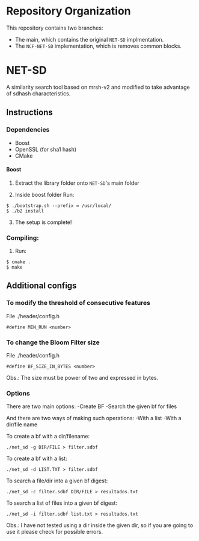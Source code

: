 # Repository Organization

This repository contains two branches:
- The main, which contains the original `NET-SD` implmentation.
- The `NCF-NET-SD` implementation, which is removes common blocks.

# NET-SD
A similarity search tool based on mrsh-v2 and modified to take advantage of sdhash characteristics.

## Instructions

### Dependencies
- Boost
- OpenSSL (for sha1 hash)
- CMake

#### Boost
1. Extract the library folder onto `NET-SD`'s main folder
 
2. Inside boost folder Run:
```
$ ./bootstrap.sh --prefix = /usr/local/  
$ ./b2 install
```
3. The setup is complete!


### Compiling:
1.  Run:
```  
$ cmake .
$ make
```
## Additional configs
### To modify the threshold of consecutive features  
File ./header/config.h  
```
#define MIN_RUN <number>
```
### To change the Bloom Filter size
File ./header/config.h  
```
#define BF_SIZE_IN_BYTES <number>
```
Obs.: The size must be power of two and expressed in bytes.

### Options 
There are two main options:
-Create BF 
-Search the given bf for files

And there are two ways of making such operations:
-With a list 
-With a dir/file name

To create a bf with a dir/filename:
```
./net_sd -g DIR/FILE > filter.sdbf
```

To create a bf with a list:
```
./net_sd -d LIST.TXT > filter.sdbf
```

To search a file/dir into a given bf digest:
```
./net_sd -c filter.sdbf DIR/FILE > resultados.txt
```
To search a list of files into a given bf digest:
```
./net_sd -i filter.sdbf list.txt > resultados.txt
```

Obs.: I have not tested using a dir inside the given dir, so if you are going to use it please check for possible errors.
